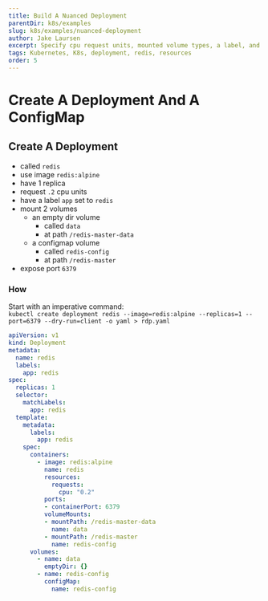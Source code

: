 ```yaml
---
title: Build A Nuanced Deployment
parentDir: k8s/examples
slug: k8s/examples/nuanced-deployment
author: Jake Laursen
excerpt: Specify cpu request units, mounted volume types, a label, and expose a port
tags: Kubernetes, K8s, deployment, redis, resources
order: 5
---
```


# Create A Deployment And A ConfigMap
## Create A Deployment
- called `redis`
- use image `redis:alpine`
- have 1 replica
- request `.2` cpu units
- have a label `app` set to `redis`
- mount 2 volumes
  - an empty dir volume 
    - called `data` 
    - at path `/redis-master-data`
  - a configmap volume
    - called `redis-config` 
    - at path `/redis-master`
- expose port `6379`


### How
Start with an imperative command:  
`kubectl create deployment redis --image=redis:alpine --replicas=1 --port=6379 --dry-run=client -o yaml > rdp.yaml`

```yaml
apiVersion: v1
kind: Deployment
metadata:
  name: redis
  labels:
    app: redis
spec:
  replicas: 1
  selector:
    matchLabels:
      app: redis
  template:
    metadata:
      labels:
        app: redis
    spec:
      containers:
        - image: redis:alpine
          name: redis
          resources:
            requests:
              cpu: "0.2"
          ports:
          - containerPort: 6379
          volumeMounts:
          - mountPath: /redis-master-data
            name: data
          - mountPath: /redis-master
            name: redis-config
      volumes:
        - name: data
          emptyDir: {}
        - name: redis-config
          configMap:
            name: redis-config
```